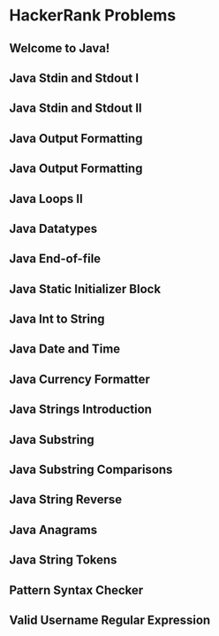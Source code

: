 # HackerRank Problems

## Welcome to Java!
## Java Stdin and Stdout I
## Java Stdin and Stdout II
## Java Output Formatting
## Java Output Formatting
## Java Loops II
## Java Datatypes
## Java End-of-file
## Java Static Initializer Block
## Java Int to String
## Java Date and Time
## Java Currency Formatter
## Java Strings Introduction
## Java Substring
## Java Substring Comparisons
## Java String Reverse
## Java Anagrams
## Java String Tokens
## Pattern Syntax Checker
## Valid Username Regular Expression